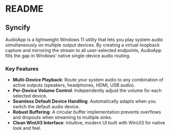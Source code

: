 # README

## Syncify

AudioApp is a lightweight Windows 11 utility that lets you play system audio simultaneously on multiple output devices. By creating a virtual-loopback capture and mirroring the stream to all user-selected endpoints, AudioApp fills the gap in Windows’ native single-device audio routing.

### Key Features
- **Multi-Device Playback**: Route your system audio to any combination of active outputs (speakers, headphones, HDMI, USB audio).
- **Per-Device Volume Control**: Independently adjust the volume for each selected device.
- **Seamless Default Device Handling**: Automatically adapts when you switch the default audio device.
- **Robust Buffering**: A circular buffer implementation prevents overflows and dropouts when streaming to multiple sinks.
- **Clean WinUI3 Interface**: Intuitive, modern UI built with WinUI3 for native look and feel.
